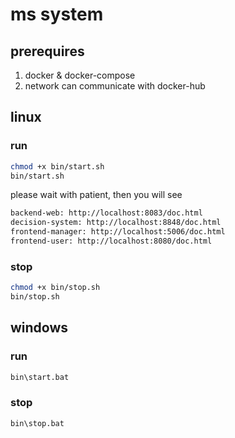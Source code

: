 # ms system
## prerequires
1. docker & docker-compose
2. network can communicate with docker-hub

## linux
### run 
```sh
chmod +x bin/start.sh
bin/start.sh
```
please wait with patient, then you will see
```sh
backend-web: http://localhost:8083/doc.html
decision-system: http://localhost:8848/doc.html
frontend-manager: http://localhost:5006/doc.html
frontend-user: http://localhost:8080/doc.html
```
### stop
```sh
chmod +x bin/stop.sh
bin/stop.sh
```

## windows

### run 
```bat
bin\start.bat
```
### stop
```bat
bin\stop.bat
```